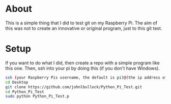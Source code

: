 # About
This is a simple thing that I did to test git on my Raspberry Pi.  The aim of this was not to create an innovative or original program, just to this git test.
# Setup
If you want to do what I did, then create a repo with a simple program like this one.  Then, ssh into your pi by doing this (if you don't have Windows).
```bash
ssh (your Raspberry Pis username, the default is pi)@(the ip address of your Pi)
cd Desktop
git clone https://github.com/johnlbullock/Python_Pi_Test.git
cd Python_Pi_Test
sudo python Python_Pi_Test.p
```
